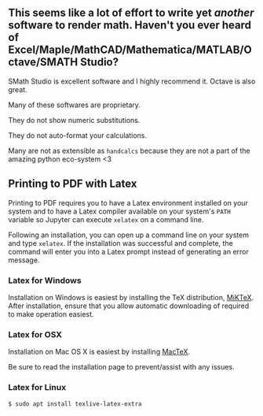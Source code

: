 ## This seems like a lot of effort to write yet _another_ software to render math. Haven't you ever heard of Excel/Maple/MathCAD/Mathematica/MATLAB/Octave/SMATH Studio?

SMath Studio is excellent software and I highly recommend it. Octave is also great.

Many of these softwares are proprietary.

They do not show numeric substitutions. 

They do not auto-format your calculations. 

Many are not as extensible as `handcalcs` because they are not a part of the amazing python eco-system <3

## Printing to PDF with Latex

Printing to PDF requires you to have a Latex environment installed
on your system and to have a Latex compiler available on your system's `PATH` variable so Jupyter can execute `xelatex` on a command line.

Following an installation, you can open up a command line on your system and type `xelatex`. If the installation was successful and complete, the command will enter you into a Latex prompt instead of generating an error message.

### Latex for Windows

Installation on Windows is easiest by installing the TeX distribution, [MiKTeX](https://miktex.org/howto/install-miktex).
After installation, ensure that you allow automatic downloading of required
to make operation easiest.

### Latex for OSX

Installation on Mac OS X is easiest by installing [MacTeX](http://www.tug.org/mactex/mactex-download.html).

Be sure to read the installation page to prevent/assist with any issues.

### Latex for Linux

`$ sudo apt install texlive-latex-extra`
